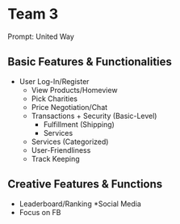 # Team 3

Prompt: United Way


## Basic Features & Functionalities
* User Log-In/Register 
  * View Products/Homeview
  * Pick Charities
  * Price Negotiation/Chat
  * Transactions + Security (Basic-Level)
    * Fulfillment (Shipping)
    * Services 
  * Services (Categorized)
  * User-Friendliness
  * Track Keeping
  
## Creative Features & Functions
* Leaderboard/Ranking
*Social Media
 * Focus on FB
 



